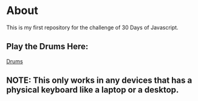 # About
This is my first repository for the challenge of 30 Days of Javascript.

## Play the Drums Here:
[Drums](https://anthony-0801.github.io/keyboard-drum/)

## NOTE: This only works in any devices that has a physical keyboard like a laptop or a desktop.